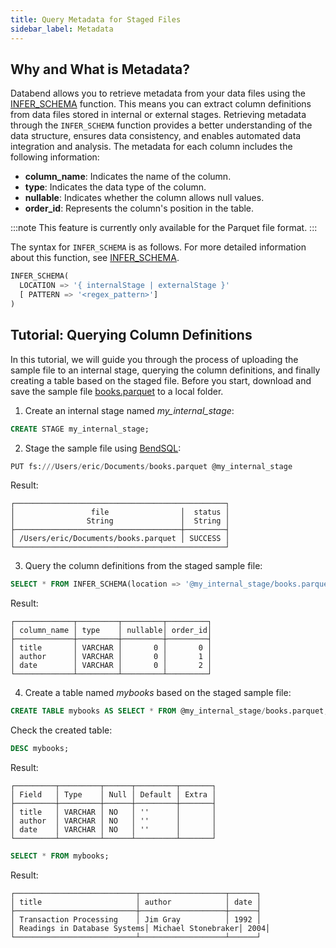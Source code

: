 ```yaml
---
title: Query Metadata for Staged Files
sidebar_label: Metadata
---
```


## Why and What is Metadata?

Databend allows you to retrieve metadata from your data files using the [INFER_SCHEMA](/sql/sql-functions/table-functions/infer-schema) function. This means you can extract column definitions from data files stored in internal or external stages. Retrieving metadata through the `INFER_SCHEMA` function provides a better understanding of the data structure, ensures data consistency, and enables automated data integration and analysis. The metadata for each column includes the following information:

- **column_name**: Indicates the name of the column.
- **type**: Indicates the data type of the column.
- **nullable**: Indicates whether the column allows null values.
- **order_id**: Represents the column's position in the table.

:::note
This feature is currently only available for the Parquet file format.
:::

The syntax for `INFER_SCHEMA` is as follows. For more detailed information about this function, see [INFER_SCHEMA](/sql/sql-functions/table-functions/infer-schema).

```sql
INFER_SCHEMA(
  LOCATION => '{ internalStage | externalStage }'
  [ PATTERN => '<regex_pattern>']
)
```

## Tutorial: Querying Column Definitions

In this tutorial, we will guide you through the process of uploading the sample file to an internal stage, querying the column definitions, and finally creating a table based on the staged file. Before you start, download and save the sample file [books.parquet](https://datafuse-1253727613.cos.ap-hongkong.myqcloud.com/data/books.parquet) to a local folder.

1. Create an internal stage named *my_internal_stage*:

```sql
CREATE STAGE my_internal_stage;
```

2. Stage the sample file using [BendSQL](../../30-sql-clients/00-bendsql/index.md):

```sql
PUT fs:///Users/eric/Documents/books.parquet @my_internal_stage
```

Result:
```
┌───────────────────────────────────────────────┐
│                 file                │  status │
│                String               │  String │
├─────────────────────────────────────┼─────────┤
│ /Users/eric/Documents/books.parquet │ SUCCESS │
└───────────────────────────────────────────────┘
```

3. Query the column definitions from the staged sample file:

```sql
SELECT * FROM INFER_SCHEMA(location => '@my_internal_stage/books.parquet');
```

Result:
```
┌─────────────┬─────────┬─────────┬─────────┐
│ column_name │ type    │ nullable│ order_id│
├─────────────┼─────────┼─────────┼─────────┤
│ title       │ VARCHAR │       0 │       0 │
│ author      │ VARCHAR │       0 │       1 │
│ date        │ VARCHAR │       0 │       2 │
└─────────────┴─────────┴─────────┴─────────┘
```

4. Create a table named *mybooks* based on the staged sample file:

```sql
CREATE TABLE mybooks AS SELECT * FROM @my_internal_stage/books.parquet;
```

Check the created table:

```sql
DESC mybooks;
```

Result:
```
┌─────────┬─────────┬──────┬─────────┬───────┐
│ Field   │ Type    │ Null │ Default │ Extra │
├─────────┼─────────┼──────┼─────────┼───────┤
│ title   │ VARCHAR │ NO   │ ''      │       │
│ author  │ VARCHAR │ NO   │ ''      │       │
│ date    │ VARCHAR │ NO   │ ''      │       │
└─────────┴─────────┴──────┴─────────┴───────┘
```

```sql
SELECT * FROM mybooks;
```

Result:
```
┌───────────────────────────┬───────────────────┬──────┐
│ title                     │ author            │ date │
├───────────────────────────┼───────────────────┼──────┤
│ Transaction Processing    │ Jim Gray          │ 1992 │
│ Readings in Database Systems│ Michael Stonebraker│ 2004│
└───────────────────────────┴───────────────────┴──────┘
```